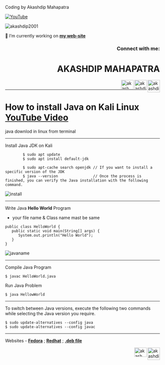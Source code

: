 Coding by Akashdip Mahapatra

[![YouTube](https://yt3.ggpht.com/7tPHyFi7-QyTnhpc484ZzTuRp0fZSY-CUuykvzuKdKYIwt0fmw98SWMqwRy_7pZ6LQzEYJlvXA=s88-c-k-c0x00ffffff-no-rj-mo)](https://www.youtube.com/channel/UCxvmp634YDc41xCWOdvWqoQ)

<p align="left"> <img src="https://komarev.com/ghpvc/?username=akashdip2001&label=Profile%20views&color=0e75b6&style=flat" alt="akashdip2001" /> </p>

 🔭 I’m currently working on [**my web-site**](https://akashdip2001.github.io/linktree/)
 <h3 align="right">Connect with me:</h3>
 
<h1 align="right">AKASHDIP MAHAPATRA</h1>
<p align="right">

 <a href="https://akashdip2001.github.io/linktree/" target="blank"><img align="right" src="https://yt3.ggpht.com/7tPHyFi7-QyTnhpc484ZzTuRp0fZSY-CUuykvzuKdKYIwt0fmw98SWMqwRy_7pZ6LQzEYJlvXA=s88-c-k-c0x00ffffff-no-rj-mo" alt="akashdip2001" height="40" width="40" /></a>
<a href="https://linkedin.com/in/akashdip-mahapatra-330687204" target="blank"><img align="right" src="https://raw.githubusercontent.com/rahuldkjain/github-profile-readme-generator/master/src/images/icons/Social/linked-in-alt.svg" alt="akashdip-mahapatra-330687204" height="30" width="40" /></a>
<a href="https://www.youtube.com/c/akash aot" target="blank"><img align="right" src="https://raw.githubusercontent.com/rahuldkjain/github-profile-readme-generator/master/src/images/icons/Social/youtube.svg" alt="akash aot" height="30" width="40" /></a>


</p>
<br/>

---
# How to install Java on Kali Linux [**YouTube Video**](https://youtu.be/LH4pW-GtBfk)
java downlod in linux from terminal

---

Install Java JDK on Kali
```
        $ sudo apt update
        $ sudo apt install default-jdk
        
        $ sudo apt-cache search openjdk // If you want to install a specific version of the JDK
        $ java --version                // Once the process is finished, you can verify the Java installation with the following command.
```
![install](https://user-images.githubusercontent.com/81384987/202253027-9779f4a7-e8bc-42fd-83dd-19acc1be8309.png)

---
Write Java **Hello World** Program 
- your file name & Class name mast be same
```
public class HelloWorld {
   public static void main(String[] args) {
      System.out.println("Hello World");
   }
}
```
![javaname](https://user-images.githubusercontent.com/81384987/202252233-e3106ee0-dfc2-4e7a-8057-d2d16e6f6b3e.png)

---
Compile Java Program
```
$ javac HelloWorld.java
```
Run Java Problem 
```
$ java HellowWorld
```
---
To switch between Java versions, execute the following two commands while selecting the Java version you require.
```
$ sudo update-alternatives --config java
$ sudo update-alternatives --config javac
```
---
Websites - 
[**Fedora**](https://docs.fedoraproject.org/en-US/quick-docs/installing-java/) ;
[**Redhat**](https://access.redhat.com/documentation/en-us/openjdk/8/html-single/installing_and_using_openjdk_8_for_rhel/index) ;
[**.deb file**](https://www.oracle.com/in/java/technologies/downloads/#jdk19-linux) <br>

<a href="https://akashdip2001.github.io/linktree/" target="blank"><img align="right" src="https://yt3.ggpht.com/7tPHyFi7-QyTnhpc484ZzTuRp0fZSY-CUuykvzuKdKYIwt0fmw98SWMqwRy_7pZ6LQzEYJlvXA=s88-c-k-c0x00ffffff-no-rj-mo" alt="akashdip2001" height="40" width="40" /></a>
<a href="https://www.youtube.com/c/akash aot" target="blank"><img align="right" src="https://raw.githubusercontent.com/rahuldkjain/github-profile-readme-generator/master/src/images/icons/Social/youtube.svg" alt="akash aot" height="30" width="40" /></a>
